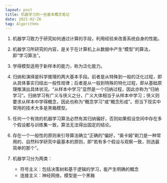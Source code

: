 ```yaml
---
layout: post
title: 机器学习的一些基本概念笔记
date: 2021-02-26
tag: Algorithms
---
```


1. 机器学习致力于研究如何通过计算的手段，利用经验来改善系统自身的性能。

2. 机器学习所研究的内容，是关于在计算机上从数据中产生“模型”的算法，即“学习算法”。

3. 学得模型适用于新样本的能力，称为泛化能力。

4. 归纳和演绎是科学推理的两大基本手段。前者是从特殊到一般的泛化过程，即从具体事实归结出一般性规律；后者是从一般到特殊的特化过程，即从基础原理推演出具体状况。“从样本中学习”显然是一个归纳过程，因此亦称为“归纳学习”。归纳学习有广义与侠义之分，广义大体相当于从样本中学习；侠义则要求从样本中学得概念，因此也称为“概念学习”或“概念形成”。但当下现实中常用的技术大多是黑箱模型。

5. 任何一个有效的机器学习算法必然有其归纳偏好，否则如果假设空间中存在多个假设都与训练集一致，算法无法得出固定的结论。

6. 存在一个一般性的原则来引导算法确立“正确的”偏好，“奥卡姆”剃刀是一种常用的、自然科学研究中最基本的原则，即“若有多个假设与观察一致，则选最简单的那个”。

7. 机器学习分为两类：
   - 符号主义：包括决策树和基于逻辑的学习，能产生明确的概念
   - 连接主义：神经网络，模型是一个黑箱
